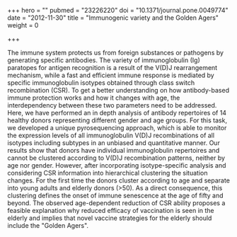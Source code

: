 +++
hero = ""
pubmed = "23226220"
doi = "10.1371/journal.pone.0049774"
date = "2012-11-30"
title = "Immunogenic variety and the Golden Agers"
weight = 0

+++

The immune system protects us from foreign substances or pathogens by generating
specific antibodies. The variety of immunoglobulin (Ig) paratopes for antigen
recognition is a result of the V(D)J rearrangement mechanism, while a fast and
efficient immune response is mediated by specific immunoglobulin isotypes
obtained through class switch recombination (CSR). To get a better understanding
on how antibody-based immune protection works and how it changes with age, the
interdependency between these two parameters need to be addressed. Here, we have
performed an in depth analysis of antibody repertoires of 14 healthy donors
representing different gender and age groups. For this task, we developed a
unique pyrosequencing approach, which is able to monitor the expression levels
of all immunoglobulin V(D)J recombinations of all isotypes including subtypes in
an unbiased and quantitative manner. Our results show that donors have
individual immunoglobulin repertoires and cannot be clustered according to V(D)J
recombination patterns, neither by age nor gender. However, after incorporating
isotype-specific analysis and considering CSR information into hierarchical
clustering the situation changes. For the first time the donors cluster
according to age and separate into young adults and elderly donors (>50). As a
direct consequence, this clustering defines the onset of immune senescence at
the age of fifty and beyond. The observed age-dependent reduction of CSR ability
proposes a feasible explanation why reduced efficacy of vaccination is seen in
the elderly and implies that novel vaccine strategies for the elderly should
include the "Golden Agers".
